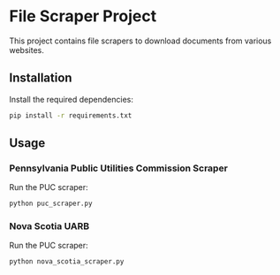 # File Scraper Project

This project contains file scrapers to download documents from various websites.

## Installation

Install the required dependencies:

```bash
pip install -r requirements.txt
```

## Usage

### Pennsylvania Public Utilities Commission Scraper

Run the PUC scraper:

```bash
python puc_scraper.py
```
### Nova Scotia UARB 

Run the PUC scraper:

```bash
python nova_scotia_scraper.py